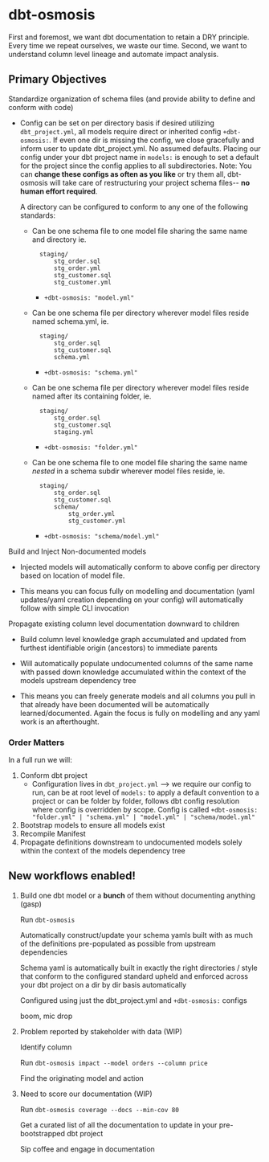 # dbt-osmosis
First and foremost, we want dbt documentation to retain a DRY principle. Every time we repeat ourselves, we waste our time. Second, we want to understand column level lineage and automate impact analysis.



## Primary Objectives

Standardize organization of schema files (and provide ability to define and conform with code)

- Config can be set on per directory basis if desired utilizing `dbt_project.yml`, all models require direct or inherited config `+dbt-osmosis:`. If even one dir is missing the config, we close gracefully and inform user to update dbt_project.yml. No assumed defaults. Placing our config under your dbt project name in `models:` is enough to set a default for the project since the config applies to all subdirectories. Note: You can **change these configs as often as you like** or try them all, dbt-osmosis will take care of restructuring your project schema files-- __no human effort required__. 

    A directory can be configured to conform to any one of the following standards:

    - Can be one schema file to one model file sharing the same name and directory ie. 

            staging/
                stg_order.sql
                stg_order.yml
                stg_customer.sql
                stg_customer.yml

        - `+dbt-osmosis: "model.yml"`

    - Can be one schema file per directory wherever model files reside named schema.yml, ie.

            staging/
                stg_order.sql
                stg_customer.sql
                schema.yml

        - `+dbt-osmosis: "schema.yml"`
    - Can be one schema file per directory wherever model files reside named after its containing folder, ie. 

            staging/
                stg_order.sql
                stg_customer.sql
                staging.yml

        - `+dbt-osmosis: "folder.yml"`

    - Can be one schema file to one model file sharing the same name _nested_ in a schema subdir wherever model files reside, ie. 

            staging/
                stg_order.sql
                stg_customer.sql
                schema/
                    stg_order.yml
                    stg_customer.yml

        - `+dbt-osmosis: "schema/model.yml"`

Build and Inject Non-documented models

- Injected models will automatically conform to above config per directory based on location of model file. 

- This means you can focus fully on modelling and documentation (yaml updates/yaml creation depending on your config) will automatically follow with simple CLI invocation

Propagate existing column level documentation downward to children

- Build column level knowledge graph accumulated and updated from furthest identifiable origin (ancestors) to immediate parents

- Will automatically populate undocumented columns of the same name with passed down knowledge accumulated within the context of the models upstream dependency tree

- This means you can freely generate models and all columns you pull in that already have been documented will be automatically learned/documented. Again the focus is fully on modelling and any yaml work is an afterthought.

### Order Matters

In a full run we will:

1. Conform dbt project
    - Configuration lives in `dbt_project.yml` --> we require our config to run, can be at root level of `models:` to apply a default convention to a project 
    or can be folder by folder, follows dbt config resolution where config is overridden by scope. 
    Config is called `+dbt-osmosis: "folder.yml" | "schema.yml" | "model.yml" | "schema/model.yml"`
2. Bootstrap models to ensure all models exist
3. Recompile Manifest
4. Propagate definitions downstream to undocumented models solely within the context of the models dependency tree


## New workflows enabled!

1. Build one dbt model or a __bunch__ of them without documenting anything (gasp)

    Run `dbt-osmosis`
    
    Automatically construct/update your schema yamls built with as much of the definitions pre-populated as possible from upstream dependencies 
    
    Schema yaml is automatically built in exactly the right directories / style that conform to the configured standard upheld and enforced across your dbt project on a dir by dir basis automatically
        
    Configured using just the dbt_project.yml and `+dbt-osmosis:` configs
    
    boom, mic drop

2. Problem reported by stakeholder with data (WIP)
    
    Identify column
    
    Run `dbt-osmosis impact --model orders --column price`
    
    Find the originating model and action

3. Need to score our documentation (WIP)

    Run `dbt-osmosis coverage --docs --min-cov 80`

    Get a curated list of all the documentation to update in your pre-bootstrapped dbt project

    Sip coffee and engage in documentation
